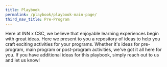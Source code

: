 ```yaml
---
title: Playbook
permalink: /playbook/playbook-main-page/
third_nav_title: Pre-Program
---
```

Here at INN x CSC, we believe that enjoyable learning experiences begin with great ideas. Here we present to you a repository of ideas to help you craft exciting activities for your programs. Whether it's ideas for pre-program, main program or post-program activities, we've got it all here for you. If you have additional ideas for this playbook, simply reach out to us and let us know!
